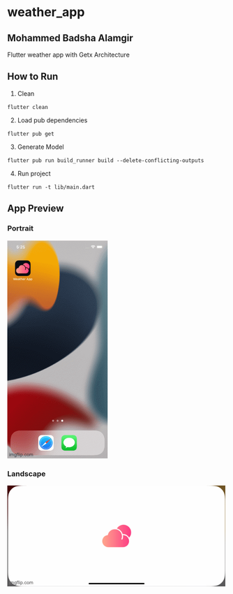 # weather_app

## Mohammed Badsha Alamgir

Flutter weather app with Getx Architecture

## How to Run

1. Clean

```
flutter clean
```

2. Load pub dependencies

```
flutter pub get
```

3. Generate Model

```
flutter pub run build_runner build --delete-conflicting-outputs
```

4. Run project

```
flutter run -t lib/main.dart
```

## App Preview

### Portrait

![text](preview/portrait.gif)

### Landscape

![text](preview/landscape.gif)
